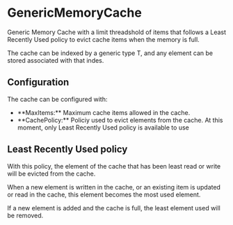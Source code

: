 # GenericMemoryCache
Generic Memory Cache with a limit threadshold of items that follows a Least Recently Used policy to evict cache items when the memory is full.

The cache can be indexed by a generic type T, and any element can be stored associated with that indes.

## Configuration
The cache can be configured with:

<ul>
  <li>**MaxItems:** Maximum cache items allowed in the cache. </li>
  <li>**CachePolicy:** Policiy used to evict elements from the cache. At this moment, only Least Recently Used policy is available to use</li>
</ul>

## Least Recently Used policy
With this policy, the element of the cache that has been least read or write will be evicted from the cache.

When a new element is written in the cache, or an existing item is updated or read in the cache, this element becomes the most used element.

If a new element is added and the cache is full, the least element used will be removed.
